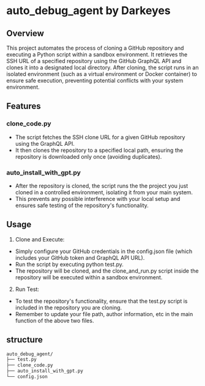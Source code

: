 # auto_debug_agent by Darkeyes

## Overview
This project automates the process of cloning a GitHub repository and executing a Python script within a sandbox environment. It retrieves the SSH URL of a specified repository using the GitHub GraphQL API and clones it into a designated local directory. After cloning, the script runs in an isolated environment (such as a virtual environment or Docker container) to ensure safe execution, preventing potential conflicts with your system environment.



## Features
 ### clone_code.py
- The script fetches the SSH clone URL for a given GitHub repository using the GraphQL API.
- It then clones the repository to a specified local path, ensuring the repository is downloaded only once (avoiding duplicates).
### auto_install_with_gpt.py
- After the repository is cloned, the script runs the the project you just cloned in a controlled environment, isolating it from your main system.
- This prevents any possible interference with your local setup and ensures safe testing of the repository's functionality.
## Usage
1. Clone and Execute:

- Simply configure your GitHub credentials in the config.json file (which includes your GitHub token and GraphQL API URL).
- Run the script by executing python test.py.
- The repository will be cloned, and the clone_and_run.py script inside the repository will be executed within a sandbox environment.
2. Run Test:

- To test the repository's functionality, ensure that the test.py script is included in the repository you are cloning.
- Remember to update your file path, author information, etc in the main function of the above two files.

## structure
``` bash
auto_debug_agent/
├── test.py
├── clone_code.py
├── auto_install_with_gpt.py
└── config.json
